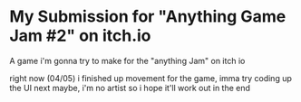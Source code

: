# My Submission for "Anything Game Jam #2" on itch.io
A game i'm gonna try to make for the "anything Jam" on itch io

right now (04/05) i finished up movement for the game, imma try coding up the UI next maybe, i'm no artist so i hope it'll work out in the end
